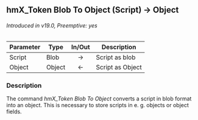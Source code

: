 ## hmX_Token Blob To Object (Script) → Object
###### Introduced in v19.0, Preemptive: yes

|Parameter|Type|In/Out|Description
|---|---|:---:|---
|Script|Blob|→|Script as blob
|Object|Object|←|Script as Object

### Description
The command *hmX_Token Blob To Object* converts a script in blob format into an object. This is necessary to store scripts in e. g. objects or object fields.
